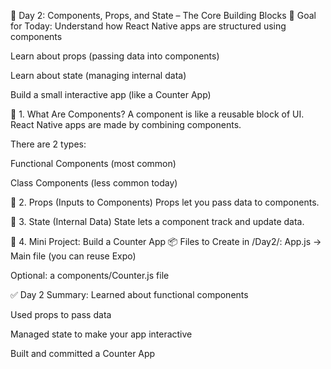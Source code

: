 📅 Day 2: Components, Props, and State – The Core Building Blocks
🎯 Goal for Today:
Understand how React Native apps are structured using components

Learn about props (passing data into components)

Learn about state (managing internal data)

Build a small interactive app (like a Counter App)

📘 1. What Are Components?
A component is like a reusable block of UI. React Native apps are made by combining components.

There are 2 types:

Functional Components (most common)

Class Components (less common today)

🔀 2. Props (Inputs to Components)
Props let you pass data to components.

🔁 3. State (Internal Data)
State lets a component track and update data.

🧪 4. Mini Project: Build a Counter App
📦 Files to Create in /Day2/:
App.js → Main file (you can reuse Expo)

Optional: a components/Counter.js file

✅ Day 2 Summary:
 Learned about functional components

 Used props to pass data

 Managed state to make your app interactive

 Built and committed a Counter App

